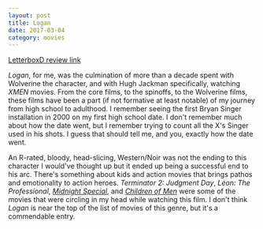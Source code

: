 ```yaml
---
layout: post
title: Logan 
date: 2017-03-04
category: movies
---
```

 
[LetterboxD review link](https://letterboxd.com/samarthbhaskar/film/logan-2017/)

<em>Logan</em>, for me, was the culmination of more than a decade spent with Wolverine the character, and with Hugh Jackman specifically, watching <em>XMEN</em> movies. From the core films, to the spinoffs, to the Wolverine films, these films have been a part (if not formative at least notable) of my journey from high school to adulthood. I remember seeing the first Bryan Singer installation in 2000 on my first high school date. I don't remember much about how the date went, but I remember trying to count all the X's Singer used in his shots. I guess that should tell me, and you, exactly how the date went.

An R-rated, bloody, head-slicing, Western/Noir was not the ending to this character I would've thought up but it ended up being a successful end to his arc. There's something about kids and action movies that brings pathos and emotionality to action heroes. <em>Terminator 2: Judgment Day</em>, <em>Léon: The Professional</em>, <em><a href="https://letterboxd.com/samarthbhaskar/film/midnight-special/">Midnight Special</a></em>, and <em><a href="https://letterboxd.com/samarthbhaskar/film/children-of-men/">Children of Men</a></em> were some of the movies that were circling in my head while watching this film. I don't think <em>Logan</em> is near the top of the list of movies of this genre, but it's a commendable entry.